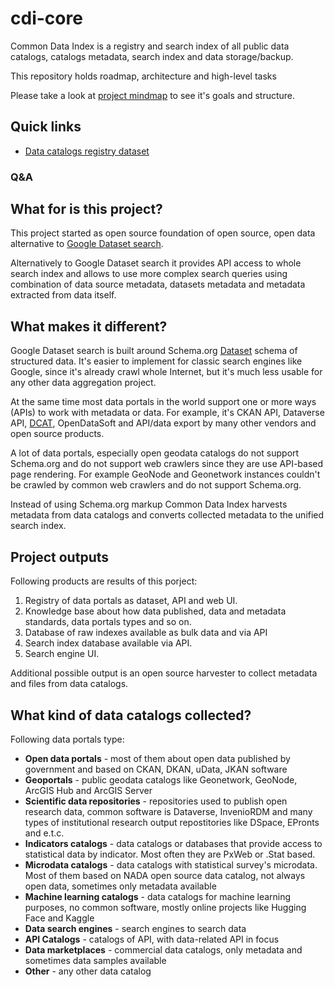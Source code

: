 # cdi-core

Common Data Index is a registry and search index of all public data catalogs, catalogs metadata, search index and data storage/backup.

This repository holds roadmap, architecture and high-level tasks

Please take a look at [project mindmap](/assets/commondataindex.png) to see it's goals and structure.


## Quick links

* [Data catalogs registry dataset](https://github.com/commondataio/dataportals-registry/blob/main/data/datasets/catalogs.jsonl)


### Q&A


## What for is this project?

This project started as open source foundation of open source, open data alternative to [Google Dataset search](https://datasetsearch.research.google.com/). 

Alternatively to Google Dataset search it provides API access to whole search index and allows to use more complex search queries using combination of data source metadata, datasets metadata and metadata extracted from data itself.

## What makes it different?

Google Dataset search is built around Schema.org [Dataset](https://schema.org/Dataset) schema of structured data. It's easier to implement for classic search engines like Google, since it's already crawl whole Internet, but it's much less usable for any other data aggregation project.

At the same time most data portals in the world support one or more ways (APIs) to work with metadata or data. For example, it's CKAN API, Dataverse API, [DCAT](https://www.w3.org/TR/vocab-dcat-3/#Class:Distribution), OpenDataSoft and API/data export by many other vendors and open source products. 

A lot of data portals, especially open geodata catalogs do not support Schema.org and do not support web crawlers since they are use API-based page rendering. For example GeoNode and Geonetwork instances couldn't be crawled by common web crawlers and do not support Schema.org. 

Instead of using Schema.org markup Common Data Index harvests metadata from data catalogs and converts collected metadata to the unified search index.

## Project outputs

Following products are results of this porject:
1. Registry of data portals as dataset, API and web UI.
2. Knowledge base about how data published, data and metadata standards, data portals types and so on.
3. Database of raw indexes available as bulk data and via API
4. Search index database available via API.
5. Search engine UI.

Additional possible output is an open source harvester to collect metadata and files from data catalogs.

## What kind of data catalogs collected?

Following data portals type:
* **Open data portals** - most of them about open data published by government and based on CKAN, DKAN, uData, JKAN software
* **Geoportals** - public geodata catalogs like Geonetwork, GeoNode, ArcGIS Hub and ArcGIS Server
* **Scientific data repositories** - repositories used to publish open research data, common software is Dataverse, InvenioRDM and many types of institutional research output repostitories like DSpace, EPronts and e.t.c.
* **Indicators catalogs** - data catalogs or databases that provide access to statistical data by indicator. Most often they are PxWeb or .Stat based.
* **Microdata catalogs** - data catalogs with statistical survey's microdata. Most of them based on NADA open source data catalog, not always open data, sometimes only metadata available
* **Machine learning catalogs** - data catalogs for machine learning purposes, no common software, mostly online projects like Hugging Face and Kaggle 
* **Data search engines** - search engines to search data
* **API Catalogs** - catalogs of API, with data-related API in focus
* **Data marketplaces** - commercial data catalogs, only metadata and sometimes data samples available
* **Other** - any other data catalog


